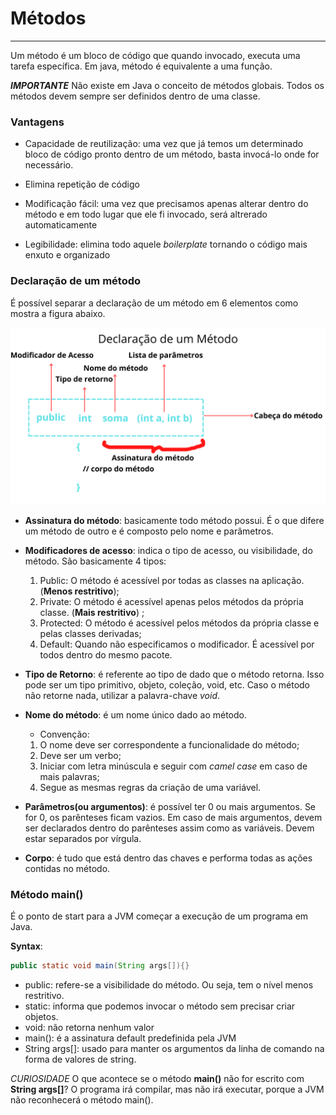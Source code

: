 # Métodos

---

Um método é um bloco de código que quando invocado, executa uma tarefa específica. Em java, método é equivalente a uma função.

***IMPORTANTE***
Não existe em Java o conceito de métodos globais. Todos os métodos devem sempre ser definidos dentro de uma classe.

### Vantagens

- Capacidade de reutilização: uma  vez que já temos um determinado bloco de código pronto dentro de um método, basta invocá-lo onde for necessário.

- Elimina repetição de código

- Modificação fácil: uma vez que precisamos apenas alterar dentro do método e em todo lugar que ele fi invocado, será altrerado automaticamente

- Legibilidade: elimina todo aquele *boilerplate* tornando o código mais enxuto e organizado

### Declaração de um método

É possível separar a declaração de um método em 6 elementos como mostra a figura abaixo.

![Declaração Método](../../img/declaracao-metodo.png)

- **Assinatura do método**: basicamente todo método possui. É o que difere um método de outro e é composto pelo nome  e parâmetros.

- **Modificadores de acesso**: indica o tipo de acesso, ou visibilidade, do método. São basicamente 4 tipos:
    1. Public: O método é acessível por todas as classes na aplicação. (**Menos restritivo**);
    2. Private: O método é acessível apenas pelos métodos da própria classe. (**Mais restritivo**) ;
    3. Protected: O método é acessível pelos métodos da própria classe e pelas classes derivadas;
    4. Default: Quando não especificamos o modificador. É acessível por todos dentro do mesmo pacote.

- **Tipo de Retorno**: é referente ao tipo de dado que o método retorna. Isso pode ser um tipo primitivo, objeto, coleção, void, etc. Caso o método não retorne nada, utilizar a palavra-chave *void*.

- **Nome do método**: é um nome único dado ao método. 
    - Convenção:
    1. O nome deve ser correspondente a funcionalidade do método;
    2. Deve ser um verbo;
    3. Iniciar com letra minúscula e seguir com *camel case* em caso de mais palavras;
    4. Segue as mesmas regras da criação de uma variável.

- **Parâmetros(ou argumentos)**: é possível ter 0 ou mais argumentos. Se for 0, os parênteses ficam vazios. Em caso de mais argumentos, devem ser declarados dentro do parênteses assim como as variáveis. Devem estar separados por vírgula.

- **Corpo**: é tudo que está dentro das chaves e performa todas as ações contidas no método.

### Método main()

É o ponto de start para a JVM começar a execução de um programa em Java.

**Syntax**:
```java
public static void main(String args[]){}
```

- public: refere-se a visibilidade do método. Ou seja, tem o nível menos restritivo.
- static: informa que podemos invocar o método sem precisar criar objetos.
- void: não retorna nenhum valor
- main(): é a assinatura default predefinida pela JVM
- String args[]: usado para manter os argumentos da linha de comando na forma de valores de string.

*CURIOSIDADE*
O que acontece se o método **main()** não for escrito com **String args[]**?
O programa irá compilar, mas não irá executar, porque a JVM não reconhecerá o método main().
